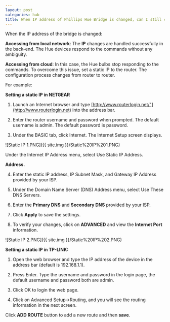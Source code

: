 ```yaml
---
layout: post
categories: hub
title: When IP address of Phillips Hue Bridge is changed, can I still control Phillips Hue devices?
---
```


When the IP address of the bridge is changed:

**Accessing from local network**:
The **IP** changes are handled successfully in the back-end. The Hue devices respond to the commands without any ambiguity.

**Accessing from cloud**:
In this case, the Hue bulbs stop responding to the commands. To overcome this issue, set a static IP to the router. The configuration process changes from router to router.

For example:

**Setting a static IP in NETGEAR**

1. Launch an Internet browser and type [http://www.routerlogin.net/"](http://www.routerlogin.net) into the address bar.

2. Enter the router username and password when prompted. The default username is admin. The default password is password.

3. Under the BASIC tab, click Internet. The Internet Setup screen displays.

![Static IP 1.PNG]({{ site.img }}/Static%20IP%201.PNG)

Under the Internet IP Address menu, select Use Static IP Address.

**Address.**

4. Enter the static IP address, IP Subnet Mask, and Gateway IP Address provided by your ISP.

5. Under the Domain Name Server (DNS) Address menu, select Use These DNS Servers.

6. Enter the **Primary DNS** and **Secondary DNS** provided by your ISP.

7. Click **Apply** to save the settings.

8. To verify your changes, click on **ADVANCED** and view the **Internet Port** information.

![Static IP 2.PNG]({{ site.img }}/Static%20IP%202.PNG)

**Setting a static IP in TP-LINK:**

1. Open the web browser and type the IP address of the device in the address bar (default is 192.168.1.1).

2. Press Enter. Type the username and password in the login page, the default username and password both are admin.

3. Click OK to login the web page.

4. Click on Advanced Setup-&gt;Routing, and you will see the routing information in the next screen.

Click **ADD ROUTE** button to add a new route and then **save**.